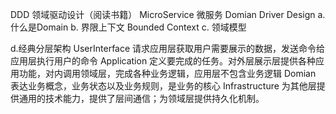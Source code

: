 DDD 领域驱动设计（阅读书籍）    MicroService 微服务
Domian Driver Design
a. 什么是Domain
b. 界限上下文 Bounded Context
c. 领域模型

d.经典分层架构
UserInterface   请求应用层获取用户需要展示的数据，发送命令给应用层执行用户的命令
Application     定义要完成的任务。对外层展示层提供各种应用功能，对内调用领域层，完成各种业务逻辑，应用层不包含业务逻辑
Domian          表达业务概念，业务状态以及业务规则，是业务的核心
Infrastructure  为其他层提供通用的技术能力，提供了层间通信；为领域层提供持久化机制。



